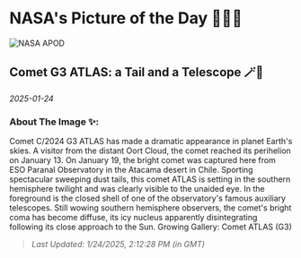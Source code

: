 
# NASA's Picture of the Day 🧑‍🚀💫

  ![NASA APOD](https://apod.nasa.gov/apod/image/2501/C2024G3_ATLAS_ESO_Beletsky.jpg)
  
  ## Comet G3 ATLAS: a Tail and a Telescope 🪄🌌
  
  _2025-01-24_
  
  ### About The Image ✨: 
  
  Comet C/2024 G3 ATLAS has made a dramatic appearance in planet Earth's skies. A visitor from the distant Oort Cloud, the comet reached its perihelion on January 13. On January 19, the bright comet was captured here from ESO Paranal Observatory in the Atacama desert in Chile. Sporting spectacular sweeping dust tails, this comet ATLAS is setting in the southern hemisphere twilight and was clearly visible to the unaided eye. In the foreground is the closed shell of one of the observatory's famous auxiliary telescopes. Still wowing southern hemisphere observers, the comet's bright coma has become diffuse, its icy nucleus apparently disintegrating following its close approach to the Sun.   Growing Gallery: Comet ATLAS (G3)
  
  
  
  > _Last Updated: 1/24/2025, 2:12:28 PM (in GMT)_
  